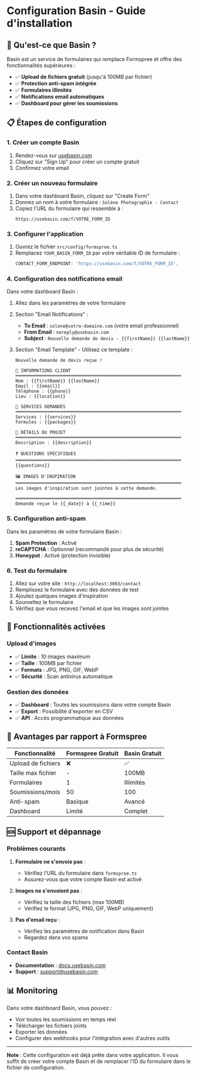 # Configuration Basin - Guide d'installation

## 🎯 Qu'est-ce que Basin ?

Basin est un service de formulaires qui remplace Formspree et offre des fonctionnalités supérieures :
- ✅ **Upload de fichiers gratuit** (jusqu'à 100MB par fichier)
- ✅ **Protection anti-spam intégrée**
- ✅ **Formulaires illimités**
- ✅ **Notifications email automatiques**
- ✅ **Dashboard pour gérer les soumissions**

## 📋 Étapes de configuration

### 1. Créer un compte Basin

1. Rendez-vous sur [usebasin.com](https://usebasin.com)
2. Cliquez sur "Sign Up" pour créer un compte gratuit
3. Confirmez votre email

### 2. Créer un nouveau formulaire

1. Dans votre dashboard Basin, cliquez sur "Create Form"
2. Donnez un nom à votre formulaire : `Solène Photographie - Contact`
3. Copiez l'URL du formulaire qui ressemble à :
   ```
   https://usebasin.com/f/VOTRE_FORM_ID
   ```

### 3. Configurer l'application

1. Ouvrez le fichier `src/config/formspree.ts`
2. Remplacez `YOUR_BASIN_FORM_ID` par votre véritable ID de formulaire :
   ```typescript
   CONTACT_FORM_ENDPOINT: 'https://usebasin.com/f/VOTRE_FORM_ID',
   ```

### 4. Configuration des notifications email

Dans votre dashboard Basin :

1. Allez dans les paramètres de votre formulaire
2. Section "Email Notifications" :
   - **To Email** : `solene@votre-domaine.com` (votre email professionnel)
   - **From Email** : `noreply@usebasin.com`
   - **Subject** : `Nouvelle demande de devis - {{firstName}} {{lastName}}`

3. Section "Email Template" - Utilisez ce template :
   ```
   Nouvelle demande de devis reçue !

   👤 INFORMATIONS CLIENT
   ═══════════════════════════════════════════════════════════════
   Nom : {{firstName}} {{lastName}}
   Email : {{email}}
   Téléphone : {{phone}}
   Lieu : {{location}}

   📸 SERVICES DEMANDÉS
   ═══════════════════════════════════════════════════════════════
   Services : {{services}}
   Formules : {{packages}}

   📝 DÉTAILS DU PROJET
   ═══════════════════════════════════════════════════════════════
   Description : {{description}}

   ❓ QUESTIONS SPÉCIFIQUES
   ═══════════════════════════════════════════════════════════════
   {{questions}}

   🖼️ IMAGES D'INSPIRATION
   ═══════════════════════════════════════════════════════════════
   Les images d'inspiration sont jointes à cette demande.

   ═══════════════════════════════════════════════════════════════
   Demande reçue le {{_date}} à {{_time}}
   ```

### 5. Configuration anti-spam

Dans les paramètres de votre formulaire Basin :

1. **Spam Protection** : Activé
2. **reCAPTCHA** : Optionnel (recommandé pour plus de sécurité)
3. **Honeypot** : Activé (protection invisible)

### 6. Test du formulaire

1. Allez sur votre site : `http://localhost:3003/contact`
2. Remplissez le formulaire avec des données de test
3. Ajoutez quelques images d'inspiration
4. Soumettez le formulaire
5. Vérifiez que vous recevez l'email et que les images sont jointes

## 🔧 Fonctionnalités activées

### Upload d'images
- ✅ **Limite** : 10 images maximum
- ✅ **Taille** : 100MB par fichier
- ✅ **Formats** : JPG, PNG, GIF, WebP
- ✅ **Sécurité** : Scan antivirus automatique

### Gestion des données
- ✅ **Dashboard** : Toutes les soumissions dans votre compte Basin
- ✅ **Export** : Possibilité d'exporter en CSV
- ✅ **API** : Accès programmatique aux données

## 🚀 Avantages par rapport à Formspree

| Fonctionnalité | Formspree Gratuit | Basin Gratuit |
|---|---|---|
| Upload de fichiers | ❌ | ✅ |
| Taille max fichier | - | 100MB |
| Formulaires | 1 | Illimités |
| Soumissions/mois | 50 | 100 |
| Anti-spam | Basique | Avancé |
| Dashboard | Limité | Complet |

## 🆘 Support et dépannage

### Problèmes courants

1. **Formulaire ne s'envoie pas** :
   - Vérifiez l'URL du formulaire dans `formspree.ts`
   - Assurez-vous que votre compte Basin est activé

2. **Images ne s'envoient pas** :
   - Vérifiez la taille des fichiers (max 100MB)
   - Vérifiez le format (JPG, PNG, GIF, WebP uniquement)

3. **Pas d'email reçu** :
   - Vérifiez les paramètres de notification dans Basin
   - Regardez dans vos spams

### Contact Basin
- **Documentation** : [docs.usebasin.com](https://docs.usebasin.com)
- **Support** : support@usebasin.com

## 📊 Monitoring

Dans votre dashboard Basin, vous pouvez :
- Voir toutes les soumissions en temps réel
- Télécharger les fichiers joints
- Exporter les données
- Configurer des webhooks pour l'intégration avec d'autres outils

---

**Note** : Cette configuration est déjà prête dans votre application. Il vous suffit de créer votre compte Basin et de remplacer l'ID du formulaire dans le fichier de configuration.